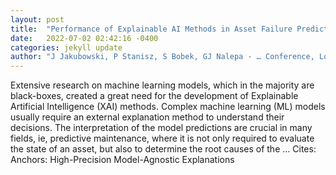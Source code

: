 ```yaml
---
layout: post
title:  "Performance of Explainable AI Methods in Asset Failure Prediction"
date:   2022-07-02 02:42:16 -0400
categories: jekyll update
author: "J Jakubowski, P Stanisz, S Bobek, GJ Nalepa - … Conference, London, UK, June 21–23 …, 2022"
---
```

Extensive research on machine learning models, which in the majority are black-boxes, created a great need for the development of Explainable Artificial Intelligence (XAI) methods. Complex machine learning (ML) models usually require an external explanation method to understand their decisions. The interpretation of the model predictions are crucial in many fields, ie, predictive maintenance, where it is not only required to evaluate the state of an asset, but also to determine the root causes of the …
Cites: ‪Anchors: High-Precision Model-Agnostic Explanations‬  